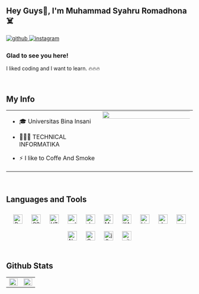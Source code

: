 ## Hey Guys👋, I'm Muhammad Syahru Romadhona ☠️ 
  
<a href="https://github.com/syhru" target="_blank">
<img src=https://img.shields.io/badge/github-%2324292e.svg?&style=for-the-badge&logo=github&logoColor=white alt=github style="margin-bottom: 5px;" />
</a>
<a href="https://www.instagram.com/syhru_arr/" target="_blank">
<img src=https://img.shields.io/badge/instagram-%23000000.svg?&style=for-the-badge&logo=instagram&logoColor=white alt=instagram style="margin-bottom: 5px;" />
</a>

  
  ### Glad to see you here!  
I liked coding and I want to learn. 🔥🔥🔥  
  
<br/>  
  
  ## My Info  
<table><tr><td valign="top" width="50%">
 
  - 🎓 Universitas Bina Insani  
  
  - 👨🏻‍💻 TECHNICAL INFORMATIKA
  
  - ⚡ I like to Coffe And Smoke 
</td><td valign="top" width="50%">
<div align="center">

<img src="https://media.giphy.com/media/4ilFRqgbzbx4c/giphy.gif" align="center" style="width: 800%" />
</div>  
</td></tr></table>  
<br/>  
  
  ## Languages and Tools  
<div align="center">  
<img style="margin: 10px" src="https://profilinator.rishav.dev/skills-assets/bootstrap-plain.svg" alt="Bootstrap" height="25" />  
<img style="margin: 10px" src="https://profilinator.rishav.dev/skills-assets/css3-original-wordmark.svg" alt="CSS3" height="25" />  
<img style="margin: 10px" src="https://profilinator.rishav.dev/skills-assets/html5-original-wordmark.svg" alt="HTML5" height="25" />  
<img style="margin: 10px" src="https://profilinator.rishav.dev/skills-assets/cplusplus-original.svg" alt="cplusplus" height="25" />
<img style="margin: 10px" src="https://profilinator.rishav.dev/skills-assets/java-original-wordmark.svg" alt="Java" height="25" />  
<img style="margin: 10px" src="https://profilinator.rishav.dev/skills-assets/mysql-original-wordmark.svg" alt="MySQL" height="25" />  
<img style="margin: 10px" src="https://profilinator.rishav.dev/skills-assets/xampp.png" alt="XAMPP" height="25" />  
<img style="margin: 10px" src="https://profilinator.rishav.dev/skills-assets/linux-original.svg" alt="Linux" height="25" />  
<img style="margin: 10px" src="https://profilinator.rishav.dev/skills-assets/javascript-original.svg" alt="JavaScript" height="25" /> 
<img style="margin: 10px" src="https://profilinator.rishav.dev/skills-assets/mysql-original-wordmark.svg" alt="mysql" height="25" /> 
<img style="margin: 10px" src="https://profilinator.rishav.dev/skills-assets/nestjs.svg" alt="NestJs" height="25" /> 
<img style="margin: 10px" src="https://profilinator.rishav.dev/skills-assets/codeigniter.svg" alt="CodeIgniter" height="25" />  
<img style="margin: 10px" src="https://profilinator.rishav.dev/skills-assets/jquery.png" alt="jQuery" height="25" />  
<img style="margin: 10px" src="https://profilinator.rishav.dev/skills-assets/git-scm-icon.svg" alt="git" height="25" />  



</div>  

<br/>  
  
  ## Github Stats  
<table><tr><td valign="top" width="50%">

<img src="https://github-readme-stats.vercel.app/api?username=syhru&show_icons=true&count_private=true&hide_border=true" align="left" style="width: 100%" />
</td><td valign="top" width="50%">
<img src="https://github-readme-stats.vercel.app/api/top-langs/?username=syhru&hide_border=true&layout=compact" align="left" style="width: 100%" />
</td></tr></table>  
<br/>  
  
<br/>  
  
<br/>  
<br />
